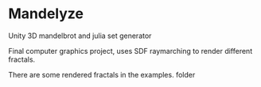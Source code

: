 # Mandelyze
Unity 3D mandelbrot and julia set generator

Final computer graphics project, uses SDF raymarching to render different fractals.

There are some rendered fractals in the examples. folder
